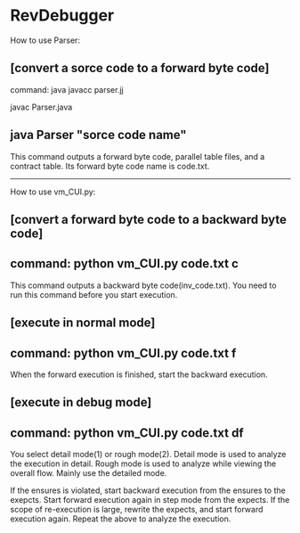 # RevDebugger
How to use Parser:

[convert a sorce code to a forward byte code]
-----------------------------
command: 
java javacc parser.jj

javac Parser.java

java Parser "sorce code name"
------------------------------

This command outputs a forward byte code, parallel table files, and a contract table.
Its forward byte code name is code.txt.



______________


How to use vm_CUI.py:

[convert a forward byte code to a backward byte code]
---------------------------
command:
python vm_CUI.py code.txt c
---------------------------
This command outputs a backward byte code(inv_code.txt). 
You need to run this command before you start execution.


[execute in normal mode]
---------------------------
command:
python vm_CUI.py code.txt f
---------------------------
When the forward execution is finished, start the backward execution.



[execute in debug mode]
----------------------------
command:
python vm_CUI.py code.txt df
----------------------------
You select detail mode(1) or rough mode(2).
Detail mode is used to analyze the execution in detail.
Rough mode is used to analyze while viewing the overall flow.
Mainly use the detailed mode.

If the ensures is violated, start backward execution from the ensures to the exepcts.
Start forward execution again in step mode from the expects.
If the scope of re-execution is large, rewrite the expects, and start forward execution again.
Repeat the above to analyze the execution. 



